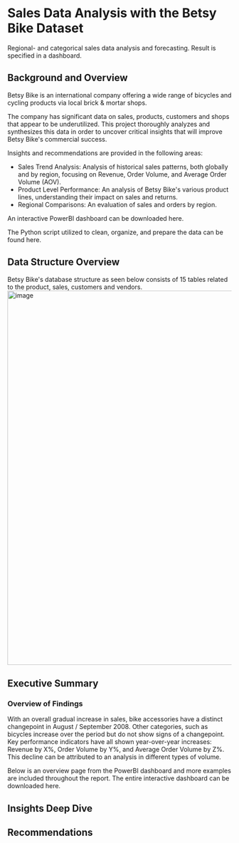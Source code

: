 # Sales Data Analysis with the Betsy Bike Dataset
Regional- and categorical sales data analysis and forecasting. Result is specified in a dashboard.

## Background and Overview
Betsy Bike is an international company offering a wide range of bicycles and cycling products via local brick & mortar shops.

The company has significant data on sales, products, customers and shops that appear to be underutilized. This project thoroughly analyzes and synthesizes this data in order to uncover critical insights that will improve Betsy Bike's commercial success.

Insights and recommendations are provided in the following areas:
- Sales Trend Analysis: Analysis of historical sales patterns, both globally and by region, focusing on Revenue, Order Volume, and Average Order Volume (AOV).
- Product Level Performance: An analysis of Betsy Bike's various product lines, understanding their impact on sales and returns.
- Regional Comparisons: An evaluation of sales and orders by region.

An interactive PowerBI dashboard can be downloaded here.

The Python script utilized to clean, organize, and prepare the data can be found here.

## Data Structure Overview
Betsy Bike's database structure as seen below consists of 15 tables related to the product, sales, customers and vendors.
<img width="595" height="841" alt="image" src="https://github.com/user-attachments/assets/b4772081-da95-46a2-a05b-505b3302f2f3" />


## Executive Summary
### Overview of Findings
With an overall gradual increase in sales, bike accessories have a distinct changepoint in August / September 2008. Other categories, such as bicycles increase over the period but do not show signs of a changepoint. Key performance indicators have all shown year-over-year increases: Revenue by X%, Order Volume by Y%, and Average Order Volume by Z%. This decline can be attributed to an analysis in different types of volume. 

Below is an overview page from the PowerBI dashboard and more examples are included throughout the report. The entire interactive dashboard can be downloaded here.

## Insights Deep Dive


## Recommendations
